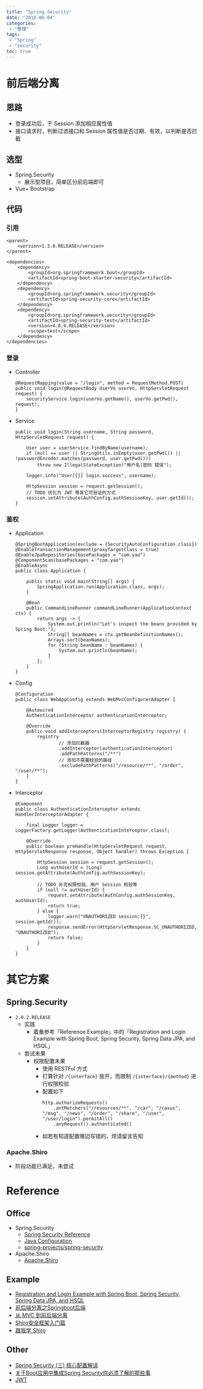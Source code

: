 ```yaml
---
title: "Spring.Security"
date: "2018-06-04"
categories:
 - "整理"
tags:
 - "Spring"
 - "Security"
toc: true
---
```



# 前后端分离
## 思路
- 登录成功后，于 Session 添加相应属性值
- 接口请求时，判断过滤接口和 Session 属性值是否过期、有效，以判断是否拦截

## 选型
- Spring.Security
    - 展示型项目，简单区分前后端即可
- Vue+ Bootstrap

## 代码
### 引用
```
<parent>
    <version>1.3.8.RELEASE</version>
</parent>

<dependencies>
    <dependency>
        <groupId>org.springframework.boot</groupId>
        <artifactId>spring-boot-starter-security</artifactId>
    </dependency>
    <dependency>
        <groupId>org.springframework.security</groupId>
        <artifactId>spring-security-core</artifactId>
    </dependency>
    <dependency>
        <groupId>org.springframework.security</groupId>
        <artifactId>spring-security-test</artifactId>
        <version>4.0.4.RELEASE</version>
        <scope>test</scope>
    </dependency>
</dependencies>
```

### 登录
- Controller
    ```
    @RequestMapping(value = "/login", method = RequestMethod.POST)
    public void login(@RequestBody UserVo userVo, HttpServletRequest request) {
        securityService.login(userVo.getName(), userVo.getPwd(), request);
    }
    ```

- Service   
    ``` 
    public void login(String username, String password, HttpServletRequest request) {

        User user = userService.findByName(username);
        if (null == user || StringUtils.isEmpty(user.getPwd()) || !passwordEncoder.matches(password, user.getPwd()))
            throw new IllegalStateException("用户名|密码 错误");

        logger.info("User[{}] login.success", username);

        HttpSession session = request.getSession();
        // TODO 优化为 JWT 等其它可验证的方式
        session.setAttribute(AuthConfig.authSessionKey, user.getId());
    }
    ```

### 鉴权
- Application
    ```
    @SpringBootApplication(exclude = {SecurityAutoConfiguration.class})
    @EnableTransactionManagement(proxyTargetClass = true)
    @EnableJpaRepositories(basePackages = "com.yao")
    @ComponentScan(basePackages = "com.yao")
    @EnableAsync
    public class Application {

        public static void main(String[] args) {
            SpringApplication.run(Application.class, args);
        }

        @Bean
        public CommandLineRunner commandLineRunner(ApplicationContext ctx) {
            return args -> {
                System.out.println("Let's inspect the beans provided by Spring Boot:");
                String[] beanNames = ctx.getBeanDefinitionNames();
                Arrays.sort(beanNames);
                for (String beanName : beanNames) {
                    System.out.println(beanName);
                }
            };
        }
    }
    ```

- Config
    ```
    @Configuration
    public class WebAppConfig extends WebMvcConfigurerAdapter {

        @Autowired
        AuthenticationInterceptor authenticationInterceptor;

        @Override
        public void addInterceptors(InterceptorRegistry registry) {
            registry
                    // 添加拦截器
                    .addInterceptor(authenticationInterceptor)
                    .addPathPatterns("/**")
                    // 添加不需要校验的路径
                    .excludePathPatterns("/resource/**", "/order", "/user/**");
        }
    }
    ```

- Interceptor
    ```
    @Component
    public class AuthenticationInterceptor extends HandlerInterceptorAdapter {

        final Logger logger = LoggerFactory.getLogger(AuthenticationInterceptor.class);

        @Override
        public boolean preHandle(HttpServletRequest request, HttpServletResponse response, Object handler) throws Exception {

            HttpSession session = request.getSession();
            Long authUserId = (Long) session.getAttribute(AuthConfig.authSessionKey);

            // TODO 补充权限校验、用户 Session 校验等
            if (null != authUserId) {
                request.setAttribute(AuthConfig.authSessionKey, authUserId);
                return true;
            } else {
                logger.warn("UNAUTHORIZED session:{}", session.getId());
                response.sendError(HttpServletResponse.SC_UNAUTHORIZED, "UNAUTHORIZED");
                return false;
            }
        }
    }
    ```

# 其它方案
## Spring.Security
- `2.0.2.RELEASE`
    - 实践
        - 着重参考「Reference.Example」中的「Registration and Login Example with Spring Boot, Spring Security, Spring Data JPA, and HSQL」
    - 尝试未果
        - 权限配置未果
            - 使用 RESTFul 方式
            - 打算针对 `/{interface}` 放开，而限制 `/{interface}/{method}` 进行权限校验
            - 配置如下
                ```
                http.authorizeRequests()
                    .antMatchers("/resources/**", "/car", "/casus", "/msg", "/news", "/order", "/share", "/user", "/user/login").permitAll()
                    .anyRequest().authenticated()
                ```
            - 如若有知道配置哪边写错的，烦请留言告知

### Apache.Shiro
- 阶段功能已满足，未尝试

# Reference
## Office
- Spring.Security
    - [Spring Security Reference](https://docs.spring.io/spring-security/site/docs/5.0.3.RELEASE/reference/htmlsingle/)
    - [Java Configuration](https://docs.spring.io/spring-security/site/docs/current/reference/html/jc.html)
    - [spring-projects/spring-security](https://github.com/spring-projects/spring-security)
- Apache.Shiro
    - [Apache.Shiro](https://shiro.apache.org/)

## Example
- [Registration and Login Example with Spring Boot, Spring Security, Spring Data JPA, and HSQL](https://hellokoding.com/registration-and-login-example-with-spring-security-spring-boot-spring-data-jpa-hsql-jsp/)
- [前后端分离之Springboot后端](https://blog.csdn.net/jimo_lonely/article/details/78782262)
- [从 MVC 到前后端分离](http://www.importnew.com/21589.html)
- [Shiro安全框架入门篇](https://blog.csdn.net/u013142781/article/details/50629708)
- [跟我学 Shiro](http://wiki.jikexueyuan.com/project/shiro/)

## Other
- [Spring Security (三) 核心配置解读](https://cloud.tencent.com/developer/article/1034750)
- [关于Boot应用中集成Spring Security你必须了解的那些事](https://emacoo.cn/backend/spring-boot-security/)
- [JWT](http://domain.yqjdcyy.com/post/jwt/)